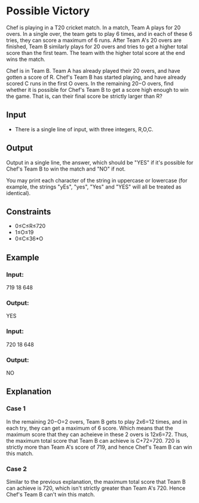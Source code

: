 # Possible Victory

Chef is playing in a T20 cricket match. In a match, Team A plays for 20 overs. 
In a single over, the team gets to play 6 times, and in each of these 6 tries, they can score a maximum of 6 runs. 
After Team A's 20 overs are finished, Team B similarly plays for 20 overs and tries to get a higher total score than the first team. 
The team with the higher total score at the end wins the match.

Chef is in Team B. Team A has already played their 20 overs, and have gotten a score of R. 
Chef's Team B has started playing, and have already scored C runs in the first O overs. 
In the remaining 20−O overs, find whether it is possible for Chef's Team B to get a score high enough to win the game. 
That is, can their final score be strictly larger than R?

## Input

- There is a single line of input, with three integers, R,O,C.

## Output

Output in a single line, the answer, which should be "YES" if it's possible for Chef's Team B to win the match and "NO" if not.

You may print each character of the string in uppercase or lowercase (for example, the strings "yEs", "yes", "Yes" and "YES" will all be treated as identical).

## Constraints

- 0≤C≤R≤720 
- 1≤O≤19
- 0≤C≤36*O

## Example

### Input:

719 18 648

### Output:

YES

### Input:

720 18 648

### Output:

NO

## Explanation

### Case 1

In the remaining 20−O=2 overs, Team B gets to play 2x6=12 times, and in each try, they can get a maximum of 6 score. 
Which means that the maximum score that they can acheieve in these 2 overs is 12x6=72. 
Thus, the maximum total score that Team B can achieve is C+72=720. 720 is strictly more than Team A's score of 719, and hence Chef's Team B can win this match.

### Case 2

Similar to the previous explanation, the maximum total score that Team B can achieve is 720, which isn't strictly greater than Team A's 720.
Hence Chef's Team B can't win this match.
